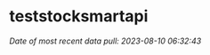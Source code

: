 
<!-- README.md is generated from README.Rmd. Please edit that file -->

# teststocksmartapi

*Date of most recent data pull: 2023-08-10 06:32:43*
